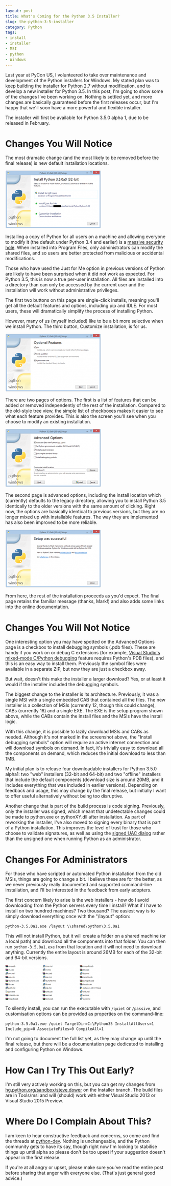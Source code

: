 ```yaml
---
layout: post
title: What's Coming for the Python 3.5 Installer?
slug: the-python-3-5-installer
category: Python
tags:
- install
- installer
- MSI
- python
- Windows
---
```


Last year at PyCon US, I volunteered to take over maintenance and development of the Python installers for Windows. My stated plan was to keep building the installer for Python 2.7 without modification, and to develop a new installer for Python 3.5. In this post, I'm going to show some of the changes I've been working on. Nothing is settled yet, and more changes are basically guaranteed before the first releases occur, but I'm happy that we'll soon have a more powerful and flexible installer.

The installer will first be available for Python 3.5.0 alpha 1, due to be released in February.

# Changes You Will Notice

The most dramatic change (and the most likely to be removed before the final release) is new default installation locations.

[![The first page of the Python 3.5 installer, showing "Install for All Users", "Install Just for Me", and "Customize installation" buttons.](/assets/InstallerPage1-300x181.png)](/assets/InstallerPage1.png)

Installing a copy of Python for all users on a machine and allowing everyone to modify it (the default under Python 3.4 and earlier) is a [massive security hole](http://bugs.python.org/issue1284316). When installed into Program Files, only administrators can modify the shared files, and so users are better protected from malicious or accidental modifications.

Those who have used the Just for Me option in previous versions of Python are likely to have been surprised when it did not work as expected. For Python 3.5, this is now a true per-user installation. All files are installed into a directory than can only be accessed by the current user and the installation will work without administrative privileges.

The first two buttons on this page are single-click installs, meaning you'll get all the default features and options, including pip and IDLE. For most users, these will dramatically simplify the process of installing Python.

However, many of us (myself included) like to be a bit more selective when we install Python. The third button, Customize installation, is for us.

[![The Optional Features page of the Python 3.5 installer, showing "pip", "tcl/tk and IDLE", and "Python test suite" checkboxes.](/assets/InstallerPage2-300x181.png)](/assets/InstallerPage2.png)

There are two pages of options. The first is a list of features that can be added or removed independently of the rest of the installation. Compared to the old-style tree view, the simple list of checkboxes makes it easier to see what each feature provides. This is also the screen you'll see when you choose to modify an existing installation.

[![The Advanced Options page of the Python 3.5 installer.](/assets/InstallerPage3-300x181.png)](/assets/InstallerPage3.png)

The second page is advanced options, including the install location which (currently) defaults to the legacy directory, allowing you to install Python 3.5 identically to the older versions with the same amount of clicking. Right now, the options are basically identical to previous versions, but they are no longer mixed up with installable features. The way they are implemented has also been improved to be more reliable.

[![The success page of the Python 3.5 installer, showing a thankyou to Mark Hammond and links to online documentation.](/assets/InstallerPage4-300x181.png)](/assets/InstallerPage4.png)

From here, the rest of the installation proceeds as you'd expect. The final page retains the familiar message (thanks, Mark!) and also adds some links into the online documentation.

# Changes You Will Not Notice

One interesting option you may have spotted on the Advanced Options page is a checkbox to install debugging symbols (.pdb files). These are handy if you work on or debug C extensions (for example, [Visual Studio's](https://visualstudio.com/vs/python) [mixed-mode C/Python debugging](https://docs.microsoft.com/visualstudio/python/debugging-mixed-mode-c-cpp-python-in-visual-studio) feature requires Python's PDB files), and this is an easy way to install them. Previously the symbol files were available in a separate ZIP, but now they are just a checkbox away.

But wait, doesn't this make the installer a larger download? Yes, or at least it would if the installer included the debugging symbols.

The biggest change to the installer is its architecture. Previously, it was a single MSI with a single embedded CAB that contained all the files. The new installer is a collection of MSIs (currently 12, though this could change), CABs (currently 16) and a single EXE. The EXE is the setup program shown above, while the CABs contain the install files and the MSIs have the install logic.

With this change, it is possible to lazily download MSIs and CABs as needed. Although it's not marked in the screenshot above, the "Install debugging symbols" option will require an active internet connection and will download symbols on demand. In fact, it's trivially easy to download all the components on demand, which reduces the initial download to less than 1MB.

My initial plan is to release four downloadable installers for Python 3.5.0 alpha1: two "web" installers (32-bit and 64-bit) and two "offline" installers that include the default components (download size is around 20MB, and it includes everything that was included in earlier versions). Depending on feedback and usage, this may change by the final release, but initially I want to offer useful alternatively without being too disruptive.

Another change that is part of the build process is code signing. Previously, only the installer was signed, which meant that undetectable changes could be made to python.exe or pythonXY.dll after installation. As part of reworking the installer, I've also moved to signing every binary that is part of a Python installation. This improves the level of trust for those who choose to validate signatures, as well as using the [signed UAC dialog](https://en.wikipedia.org/wiki/User_Account_Control) rather than the unsigned one when running Python as an administrator.

# Changes For Administrators

For those who have scripted or automated Python installation from the old MSIs, things are going to change a bit. I believe these are for the better, as we never previously really documented and supported command-line installation, and I'll be interested in the feedback from early adopters.

The first concern likely to arise is the web installers - how do I avoid downloading from the Python servers every time I install? What if I have to install on two hundred machines? Two thousand? The easiest way is to simply download everything once with the "/layout" option:

```
python-3.5.0a1.exe /layout \\shared\python\3.5.0a1
```

This will not install Python, but it will create a folder on a shared machine (or a local path) and download all the components into that folder. You can then run `python-3.5.0a1.exe` from that location and it will not need to download anything. Currently the entire layout is around 26MB for each of the 32-bit and 64-bit versions.

[![The files that make up the Python 3.5 installer layout](/assets/InstallerLayout-300x110.png)](/assets/InstallerLayout.png)

To silently install, you can run the executable with `/quiet` or `/passive`, and customisation options can be provided as properties on the command-line:

```
python-3.5.0a1.exe /quiet TargetDir=C:\Python35 InstallAllUsers=1 Include_pip=0 AssociateFiles=0 CompileAll=1
```

I'm not going to document the full list yet, as they may change up until the final release, but there will be a documentation page dedicated to installing and configuring Python on Windows.

# How Can I Try This Out Early?

I'm still very actively working on this, but you can get my changes from [hg.python.org/sandbox/steve.dower](https://hg.python.org/sandbox/steve.dower) on the Installer branch. The build files are in Tools/msi and will (should) work with either Visual Studio 2013 or Visual Studio 2015 Preview.

# Where Do I Complain About This?

I am keen to hear constructive feedback and concerns, so come and find the threads at [python-dev](https://mail.python.org/mailman/listinfo/python-dev). Nothing is unchangeable, and the Python community gets to have its say, though right now I'm looking to stabilise things up until alpha so please don't be too upset if your suggestion doesn't appear in the first release.

If you're at all angry or upset, please make sure you've read the entire post before sharing that anger with everyone else. (That's just general good advice.)
